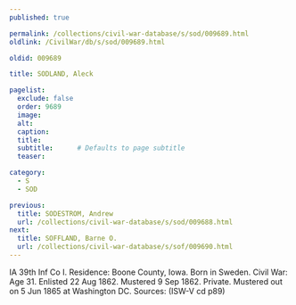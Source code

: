 ```yaml
---
published: true

permalink: /collections/civil-war-database/s/sod/009689.html
oldlink: /CivilWar/db/s/sod/009689.html

oldid: 009689

title: SODLAND, Aleck

pagelist:
  exclude: false
  order: 9689
  image: 
  alt:
  caption:
  title:
  subtitle:      # Defaults to page subtitle
  teaser:

category: 
  - S 
  - SOD

previous:
  title: SODESTROM, Andrew
  url: /collections/civil-war-database/s/sod/009688.html  
next:
  title: SOFFLAND, Barne O.
  url: /collections/civil-war-database/s/sof/009690.html   
---
```

IA 39th Inf Co I. Residence: Boone County, Iowa. Born in Sweden. Civil War: Age 31. Enlisted 22 Aug 1862. Mustered 9 Sep 1862. Private. Mustered out on 5 Jun 1865 at Washington DC. Sources: (ISW-V cd p89)
